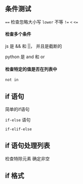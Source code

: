 

## 条件测试

`==`
检查忽略大小写 `lower`
不等 `!=`
`<`   `<=`

#### 检查多个条件

js 是 && 和 ||， 并且是截断的


python 是 and 和 or

#### 检查特定的值是否在列表中

`not in`


## if 语句

简单的if语句

`if-else` 语句

`if-elif-else`


## if 语句处理列表

检查特除元素
确定非空

## if 格式
